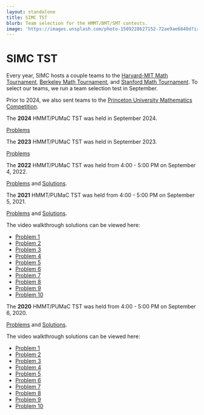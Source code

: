```yaml
---
layout: standalone
title: SIMC TST
blurb: Team selection for the HMMT/BMT/SMT contests.
image: 'https://images.unsplash.com/photo-1509228627152-72ae9ae6848d?ixlib=rb-1.2.1&ixid=MnwxMjA3fDB8MHxwaG90by1wYWdlfHx8fGVufDB8fHx8&auto=format&fit=crop&w=1470&q=80'
---
```


# SIMC TST

Every year, SIMC hosts a couple teams to the [Harvard-MIT Math Tournament](https://www.hmmt.org/), [Berkeley Math Tournament](https://bmt.berkeley.edu/), and [Stanford Math Tournament](https://www.stanfordmathtournament.com). To select our teams, we run a team selection test in September.

Prior to 2024, we also sent teams to the [Princeton University Mathematics Competition](https://jason-shi-f9dm.squarespace.com).
<div class="card mb-4 -pb-4">
  The <b>2024</b> HMMT/PUMaC TST was held in September 2024.
  
  [Problems](https://drive.google.com/file/d/1UxPygg3ED3D-Eh-sgNztSLA6WsOOIUrT/view?usp=sharing)
</div>

<div class="card mb-4 -pb-4">
  The <b>2023</b> HMMT/PUMaC TST was held in September 2023.
  
  [Problems](https://drive.google.com/file/d/1xzdhMzIzXOKylESNXbHFI2DEgBjtcNGh/view?usp=sharing)
</div>

<div class="card mb-4 -pb-4">
  The <b>2022</b> HMMT/PUMaC TST was held from 4:00 - 5:00 PM on September 4, 2022.
  
  [Problems](https://drive.google.com/file/d/1IkqiunSoElTCF-KQR92pXtuQzlYnrJQR/view?usp=sharing) and [Solutions](https://drive.google.com/file/d/1LoaxykPAv_JmOE37MpRQDABSp1o2HwNt/view?usp=sharing).
</div>

<!-- This can also probably be automated -->
<div class="card mb-4">
  The <b>2021</b> HMMT/PUMaC TST was held from 4:00 - 5:00 PM on September 5, 2021.
  
  [Problems](https://drive.google.com/file/d/10g8aiLwl2PVZFe_OuxAt1ZvHzTq2BClt/view) and [Solutions](https://drive.google.com/file/d/1nsd_XmOudGGIVezClPSB8XBs-scAzQfN/view).
  
  The video walkthrough solutions can be viewed here:
  
  - [Problem 1](https://youtu.be/knX67MAtJQs)
  - [Problem 2](https://youtu.be/rFQ_B6igUSQ)
  - [Problem 3](https://youtu.be/Ae0tSAGnv7E)
  - [Problem 4](https://youtu.be/IivOyVdXAEM)
  - [Problem 5](https://youtu.be/OIuTf_dWC8Q)
  - [Problem 6](https://youtu.be/RFwMgQolq_s)
  - [Problem 7](https://youtu.be/CTFgK865lzE)
  - [Problem 8](https://youtu.be/u_6ESMimI74)
  - [Problem 9](https://youtu.be/o3P4SqqiNL4)
  - [Problem 10](https://youtu.be/H4qLFJzsUhg)
</div>

<div class="card">
  The
  <b>2020</b>
  HMMT/PUMaC TST was held from 4:00 - 5:00 PM on September 6, 2020.
  
  [Problems](http://drive.google.com/file/d/1krIHO5IISN4uxL7Q-eOs-W0E9m9LidM3/view?usp=sharing) and [Solutions](http://drive.google.com/file/d/1vlXYt_Ugh8LpPUL28NfpSLfwXhfqWYdH/view?usp=sharing).
  
  The video walkthrough solutions can be viewed here:
  
  - [Problem 1](https://youtu.be/-jVp0DBG0QY)
  - [Problem 2](https://youtu.be/8sx0ASk_nd4)
  - [Problem 3](https://youtu.be/Rha4qTqgzdw)
  - [Problem 4](https://youtu.be/hvhD9kThd5I)
  - [Problem 5](https://youtu.be/vjenKBLJqG4)
  - [Problem 6](https://youtu.be/mG_6TBQmPvE)
  - [Problem 7](https://youtu.be/0P_0iAGaVxM)
  - [Problem 8](https://youtu.be/qsyhIu0eNLc)
  - [Problem 9](https://youtu.be/_Az_p5SFE1A)
  - [Problem 10](https://youtu.be/GqFUVeBEGu0)
</div>

